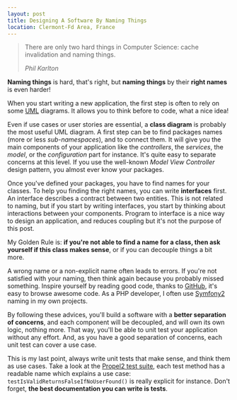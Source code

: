 ```yaml
---
layout: post
title: Designing A Software By Naming Things
location: Clermont-Fd Area, France
---
```


> There are only two hard things in Computer Science: cache invalidation and naming things.
>
> _Phil Karlton_

**Naming things** is hard, that's right, but **naming things** by their **right names** is even harder!

When you start writing a new application, the first step is often to rely on some
[UML](http://en.wikipedia.org/wiki/Unified_Modeling_Language) diagrams. It allows you
to think before to code, what a nice idea!

Even if use cases or user stories are essential, a **class diagram** is probably the most useful UML diagram.
A first step can be to find packages names (more or less _sub-namespaces_), and to connect them.
It will give you the main components of your application like the _controllers_, the _services_,
the _model_, or the _configuration_ part for instance. It's quite easy to separate concerns at this level.
If you use the well-known _Model View Controller_ design pattern, you almost ever know your packages.

Once you've defined your packages, you have to find names for your classes.
To help you finding the right names, you can write **interfaces** first. An interface describes a contract
between two entities. This is not related to naming, but if you start by writing interfaces, you start
by thinking about interactions between your components. Program to interface is a nice way to design
an application, and reduces coupling but it's not the purpose of this post.

My Golden Rule is: **if you're not able to find a name for a class, then ask yourself if this class makes sense**,
or if you can decouple things a bit more.

A wrong name or a non-explicit name often leads to errors. If you're not satisfied with your naming,
then think again because you probably missed something. Inspire yourself by reading good code, thanks to
[GitHub](http://www.github.com), it's easy to browse awesome code. As a PHP developer, I often use
[Symfony2](http://www.github.com/symfony/symfony) naming in my own projects.

By following these advices, you'll build a software with a **better separation of concerns**, and
each component will be decoupled, and will own its own logic, nothing more. That way, you'll be able
to unit test your application without any effort. And, as you have a good separation of concerns, each
unit test can cover a use case.

This is my last point, always write unit tests that make sense, and think them as use cases. Take a look
at the [Propel2 test suite](http://www.github.com/propelorm/Propel2/tree/master/tests/Propel/Tests), each test
method has a readable name which explains a use case: `testIsValidReturnsFalseIfNoUserFound()` is really
explicit for instance. Don't forget, **the best documentation you can write is tests**.
